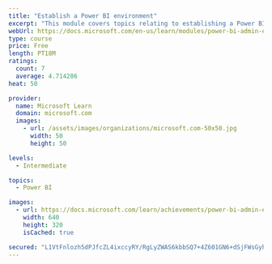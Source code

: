 ```yaml
---
title: "Establish a Power BI environment"
excerpt: "This module covers topics relating to establishing a Power BI environment within Office 365 containers."
webUrl: https://docs.microsoft.com/en-us/learn/modules/power-bi-admin-environment/
type: course
price: Free
length: PT18M
ratings:
  count: 7
  average: 4.714286
heat: 50

provider:
  name: Microsoft Learn
  domain: microsoft.com
  images:
    - url: /assets/images/organizations/microsoft.com-50x50.jpg
      width: 50
      height: 50

levels:
  - Intermediate

topics:
  - Power BI

images:
  - url: https://docs.microsoft.com/learn/achievements/power-bi-admin-environment-social.png
    width: 640
    height: 320
    isCached: true

secured: "L1VtFnlozh5dPJfcZL4ixccyRY/RgLyZWAS6kbbSQ7+4Z601GN6+dSjFWsGyhErU9rvVbBNCRvy1+haS6F+VMKW4fu2RgAU7VjEF7HYMaZsPi/Y0sGAAWXUdrnzoGIKNqXYuNCRt5rIK7+5O8XoYwKGEePuEaAKkby5dWOeDjPwdnJqfjd8c8MX053O+VqLcm5E3LTQkYs5lq/uwWcObQHnuyhuTIwGdHW8ObnJlyzkabEU1+xLV7FY1eGBfaEZwhKvDV0MDo3loSZGTnEYRKdh86lXarD8tROLqZATYZRz3PbPVFS3IbVYAnGEEJXI2fuN1q5sQ2D5A2Yg2PV27bu5PacZNacaQLZmZqaENnnNSgL7xbPa4Da5dajuz/q6NfRAgNRksCvsMzTZCwMtsEg==;22f8AK+1/diz94QljlB2Vw=="
---
```


